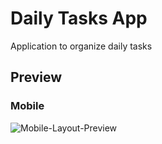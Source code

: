 # Daily Tasks App
Application to organize daily tasks

## Preview
### Mobile
![Mobile-Layout-Preview](https://res.cloudinary.com/dr3egho5s/image/upload/v1648134202/DraftLayouts/Daily-Tasks/mobile_uk8qbj.jpg) 